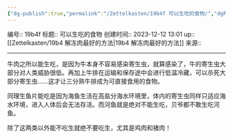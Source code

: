 ```yaml
---
{"dg-publish":true,"permalink":"/Zettelkasten/19b4f 可以生吃的食物/","dgPassFrontmatter":true}
---
```


编号:: 19b4f
标题:: 可以生吃的食物
创建时间:: 2023-12-12 13:01
up:: [[Zettelkasten/19b4 解冻肉最好的方法\|19b4 解冻肉最好的方法]]
来源:: 

---

牛肉之所以能生吃，是因为牛本身不容易感染寄生虫，就算感染了，牛的寄生虫大部分对人类威胁很低。再加上牛排在运输和保存途中会进行低温冷藏，可以杀死大部分寄生虫……这才让三分熟牛排成为可直接食用的食物。 

同理生鱼片能吃是因为海鱼生活在高盐分海水环境里，体内的寄生虫同样只适应海水环境，进入人体后会无法存活。而河鱼就是绝对不能生吃，贝爷都不敢生吃河鱼。 

除了这两类以外能不吃生就绝不要吃生，尤其是鸡肉和猪肉！